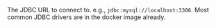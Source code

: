 The JDBC URL to connect to. e.g., `jdbc:mysql://localhost:3306`. Most common JDBC drivers are in the docker image already.